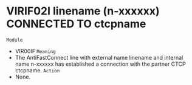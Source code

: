 # VIRIF02I linename (n-xxxxxx) CONNECTED TO ctcpname
`Module`
- VIR00IF
`Meaning`
- The AntiFastConnect line with external name linename and internal name n-xxxxxx has established a connection with the partner CTCP ctcpname.
`Action`
- None.

